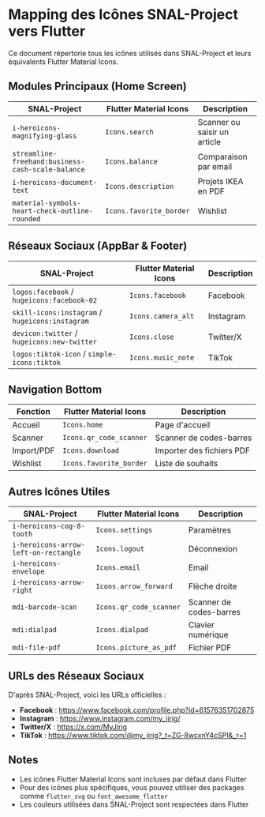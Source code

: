# Mapping des Icônes SNAL-Project vers Flutter

Ce document répertorie tous les icônes utilisés dans SNAL-Project et leurs équivalents Flutter Material Icons.

## Modules Principaux (Home Screen)

| SNAL-Project | Flutter Material Icons | Description |
|--------------|------------------------|-------------|
| `i-heroicons-magnifying-glass` | `Icons.search` | Scanner ou saisir un article |
| `streamline-freehand:business-cash-scale-balance` | `Icons.balance` | Comparaison par email |
| `i-heroicons-document-text` | `Icons.description` | Projets IKEA en PDF |
| `material-symbols-heart-check-outline-rounded` | `Icons.favorite_border` | Wishlist |

## Réseaux Sociaux (AppBar & Footer)

| SNAL-Project | Flutter Material Icons | Description |
|--------------|------------------------|-------------|
| `logos:facebook` / `hugeicons:facebook-02` | `Icons.facebook` | Facebook |
| `skill-icons:instagram` / `hugeicons:instagram` | `Icons.camera_alt` | Instagram |
| `devicon:twitter` / `hugeicons:new-twitter` | `Icons.close` | Twitter/X |
| `logos:tiktok-icon` / `simple-icons:tiktok` | `Icons.music_note` | TikTok |

## Navigation Bottom

| Fonction | Flutter Material Icons | Description |
|----------|------------------------|-------------|
| Accueil | `Icons.home` | Page d'accueil |
| Scanner | `Icons.qr_code_scanner` | Scanner de codes-barres |
| Import/PDF | `Icons.download` | Importer des fichiers PDF |
| Wishlist | `Icons.favorite_border` | Liste de souhaits |

## Autres Icônes Utiles

| SNAL-Project | Flutter Material Icons | Description |
|--------------|------------------------|-------------|
| `i-heroicons-cog-8-tooth` | `Icons.settings` | Paramètres |
| `i-heroicons-arrow-left-on-rectangle` | `Icons.logout` | Déconnexion |
| `i-heroicons-envelope` | `Icons.email` | Email |
| `i-heroicons-arrow-right` | `Icons.arrow_forward` | Flèche droite |
| `mdi-barcode-scan` | `Icons.qr_code_scanner` | Scanner de codes-barres |
| `mdi:dialpad` | `Icons.dialpad` | Clavier numérique |
| `mdi-file-pdf` | `Icons.picture_as_pdf` | Fichier PDF |

## URLs des Réseaux Sociaux

D'après SNAL-Project, voici les URLs officielles :

- **Facebook** : https://www.facebook.com/profile.php?id=61576351702875
- **Instagram** : https://www.instagram.com/my_jirig/
- **Twitter/X** : https://x.com/MyJirig
- **TikTok** : https://www.tiktok.com/@my_jirig?_t=ZG-8wcxnY4cSPI&_r=1

## Notes

- Les icônes Flutter Material Icons sont incluses par défaut dans Flutter
- Pour des icônes plus spécifiques, vous pouvez utiliser des packages comme `flutter_svg` ou `font_awesome_flutter`
- Les couleurs utilisées dans SNAL-Project sont respectées dans Flutter
